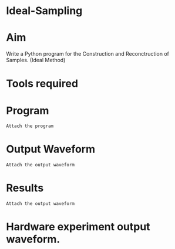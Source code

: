 # Ideal-Sampling
# Aim
Write a Python program for the Construction and Reconctruction of Samples. (Ideal Method)
# Tools required
# Program
```
Attach the program
```
# Output Waveform
```
Attach the output waveform
```
# Results
```
Attach the output waveform
```
# Hardware experiment output waveform.
